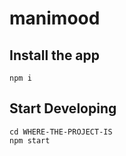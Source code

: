 # manimood

## Install the app
`npm i`

## Start Developing
`cd WHERE-THE-PROJECT-IS` <br>
`npm start`
